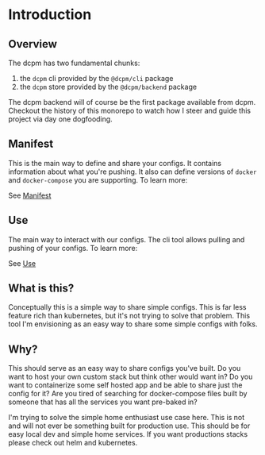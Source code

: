 # Introduction

## Overview

The dcpm has two fundamental chunks:

  1. the `dcpm` cli provided by the `@dcpm/cli` package
  1. the `dcpm` store provided by the `@dcpm/backend` package

The dcpm backend will of course be the first package available from dcpm. Checkout the history of this monorepo to watch how I steer and guide this project via day one dogfooding.

## Manifest

This is the main way to define and share your configs. It contains information about what you're pushing. It also can define versions of `docker` and `docker-compose` you are supporting. To learn more:

See [Manifest](/manifest/)

## Use

The main way to interact with our configs. The cli tool allows pulling and pushing of your configs. To learn more:

See [Use](/use/)

## What is this?

Conceptually this is a simple way to share simple configs. This is far less feature rich than kubernetes, but it's not trying to solve that problem. This tool I'm envisioning as an easy way to share some simple configs with folks.

## Why?

This should serve as an easy way to share configs you've built. Do you want to host your own custom stack but think other would want in? Do you want to containerize some self hosted app and be able to share just the config for it? Are you tired of searching for docker-compose files built by someone that has all the services you want pre-baked in?

I'm trying to solve the simple home enthusiast use case here. This is not and will not ever be something built for production use. This should be for easy local dev and simple home services. If you want productions stacks please check out helm and kubernetes.
